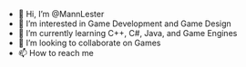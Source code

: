 - 👋 Hi, I’m @MannLester
- 👀 I’m interested in Game Development and Game Design
- 🌱 I’m currently learning C++, C#, Java, and Game Engines
- 💞️ I’m looking to collaborate on Games
- 📫 How to reach me

<!---
MannLester/MannLester is a ✨ special ✨ repository because its `README.md` (this file) appears on your GitHub profile.
You can click the Preview link to take a look at your changes.
--->
